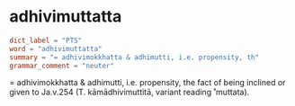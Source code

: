 # adhivimuttatta

``` toml
dict_label = "PTS"
word = "adhivimuttatta"
summary = "= adhivimokkhatta & adhimutti, i.e. propensity, th"
grammar_comment = "neuter"
```

= adhivimokkhatta & adhimutti, i.e. propensity, the fact of being inclined or given to Ja.v.254 (T. kāmādhivimuttitā, variant reading ˚muttata).

